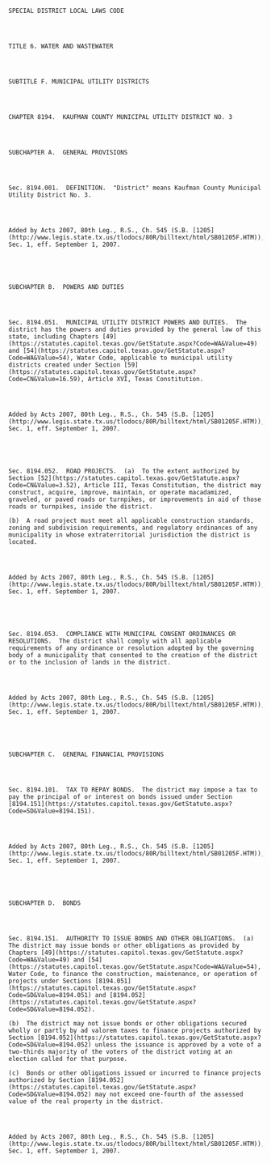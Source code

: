 ﻿
    
    
    	
    					
    
    
    SPECIAL DISTRICT LOCAL LAWS CODE
    
      
    
    
    TITLE 6. WATER AND WASTEWATER
    
      
    
    
    SUBTITLE F. MUNICIPAL UTILITY DISTRICTS
    
      
    
    
    CHAPTER 8194.  KAUFMAN COUNTY MUNICIPAL UTILITY DISTRICT NO. 3
    
      
    
    
    SUBCHAPTER A.  GENERAL PROVISIONS
    
      
    
    
    Sec. 8194.001.  DEFINITION.  "District" means Kaufman County Municipal Utility District No. 3.
    
    
    
    
    Added by Acts 2007, 80th Leg., R.S., Ch. 545 (S.B. [1205](http://www.legis.state.tx.us/tlodocs/80R/billtext/html/SB01205F.HTM)), Sec. 1, eff. September 1, 2007.
    
    
    
    
    
    SUBCHAPTER B.  POWERS AND DUTIES
    
      
    
    
    Sec. 8194.051.  MUNICIPAL UTILITY DISTRICT POWERS AND DUTIES.  The district has the powers and duties provided by the general law of this state, including Chapters [49](https://statutes.capitol.texas.gov/GetStatute.aspx?Code=WA&Value=49) and [54](https://statutes.capitol.texas.gov/GetStatute.aspx?Code=WA&Value=54), Water Code, applicable to municipal utility districts created under Section [59](https://statutes.capitol.texas.gov/GetStatute.aspx?Code=CN&Value=16.59), Article XVI, Texas Constitution.
    
    
    
    
    Added by Acts 2007, 80th Leg., R.S., Ch. 545 (S.B. [1205](http://www.legis.state.tx.us/tlodocs/80R/billtext/html/SB01205F.HTM)), Sec. 1, eff. September 1, 2007.
    
    
    
    
    
    Sec. 8194.052.  ROAD PROJECTS.  (a)  To the extent authorized by Section [52](https://statutes.capitol.texas.gov/GetStatute.aspx?Code=CN&Value=3.52), Article III, Texas Constitution, the district may construct, acquire, improve, maintain, or operate macadamized, graveled, or paved roads or turnpikes, or improvements in aid of those roads or turnpikes, inside the district.
    
    (b)  A road project must meet all applicable construction standards, zoning and subdivision requirements, and regulatory ordinances of any municipality in whose extraterritorial jurisdiction the district is located.
    
    
    
    
    Added by Acts 2007, 80th Leg., R.S., Ch. 545 (S.B. [1205](http://www.legis.state.tx.us/tlodocs/80R/billtext/html/SB01205F.HTM)), Sec. 1, eff. September 1, 2007.
    
    
    
    
    
    Sec. 8194.053.  COMPLIANCE WITH MUNICIPAL CONSENT ORDINANCES OR RESOLUTIONS.  The district shall comply with all applicable requirements of any ordinance or resolution adopted by the governing body of a municipality that consented to the creation of the district or to the inclusion of lands in the district.
    
    
    
    
    Added by Acts 2007, 80th Leg., R.S., Ch. 545 (S.B. [1205](http://www.legis.state.tx.us/tlodocs/80R/billtext/html/SB01205F.HTM)), Sec. 1, eff. September 1, 2007.
    
    
    
    
    
    SUBCHAPTER C.  GENERAL FINANCIAL PROVISIONS
    
      
    
    
    Sec. 8194.101.  TAX TO REPAY BONDS.  The district may impose a tax to pay the principal of or interest on bonds issued under Section [8194.151](https://statutes.capitol.texas.gov/GetStatute.aspx?Code=SD&Value=8194.151).
    
    
    
    
    Added by Acts 2007, 80th Leg., R.S., Ch. 545 (S.B. [1205](http://www.legis.state.tx.us/tlodocs/80R/billtext/html/SB01205F.HTM)), Sec. 1, eff. September 1, 2007.
    
    
    
    
    
    SUBCHAPTER D.  BONDS
    
      
    
    
    Sec. 8194.151.  AUTHORITY TO ISSUE BONDS AND OTHER OBLIGATIONS.  (a)  The district may issue bonds or other obligations as provided by Chapters [49](https://statutes.capitol.texas.gov/GetStatute.aspx?Code=WA&Value=49) and [54](https://statutes.capitol.texas.gov/GetStatute.aspx?Code=WA&Value=54), Water Code, to finance the construction, maintenance, or operation of projects under Sections [8194.051](https://statutes.capitol.texas.gov/GetStatute.aspx?Code=SD&Value=8194.051) and [8194.052](https://statutes.capitol.texas.gov/GetStatute.aspx?Code=SD&Value=8194.052).
    
    (b)  The district may not issue bonds or other obligations secured wholly or partly by ad valorem taxes to finance projects authorized by Section [8194.052](https://statutes.capitol.texas.gov/GetStatute.aspx?Code=SD&Value=8194.052) unless the issuance is approved by a vote of a two-thirds majority of the voters of the district voting at an election called for that purpose.
    
    (c)  Bonds or other obligations issued or incurred to finance projects authorized by Section [8194.052](https://statutes.capitol.texas.gov/GetStatute.aspx?Code=SD&Value=8194.052) may not exceed one-fourth of the assessed value of the real property in the district.
    
    
    
    
    Added by Acts 2007, 80th Leg., R.S., Ch. 545 (S.B. [1205](http://www.legis.state.tx.us/tlodocs/80R/billtext/html/SB01205F.HTM)), Sec. 1, eff. September 1, 2007.
    
    
    
    
    				
